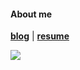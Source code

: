 <h4>About me</h4>

**[blog](https://seonghwan7694.github.io/blog/)** | **[resume](https://seonghwan7694.super.site/)**

<div><a href="https://hits.seeyoufarm.com"><img src="https://hits.seeyoufarm.com/api/count/incr/badge.svg?url=https%3A%2F%2Fgithub.com%2Fseonghwan7694&count_bg=%2379C83D&title_bg=%23555555&icon=&icon_color=%23E7E7E7&title=hits&edge_flat=false"/></a></div>

